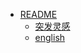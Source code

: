- [README](docs/usage-inspiration/README.md)
  - [突发灵感](docs/usage-inspiration/inspiration.md)
  - [english](docs/usage-inspiration/english.md)
